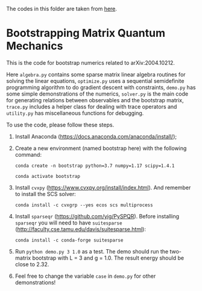 The codes in this folder are taken from [here](https://github.com/hanxzh94/matrix-bootstrap).

# Bootstrapping Matrix Quantum Mechanics

This is the code for bootstrap numerics related to arXiv:2004.10212. 

Here `algebra.py` contains some sparse matrix linear algebra routines for solving the linear equations, `optimize.py` uses a sequential semidefinite programming algorithm to do gradient descent with constraints, `demo.py` has some simple demonstrations of the numerics, `solver.py` is the main code for generating relations between observables and the bootstrap matrix, `trace.py` includes a helper class for dealing with trace operators and `utility.py` has miscellaneous functions for debugging.

To use the code, please follow these steps.

1. Install Anaconda (https://docs.anaconda.com/anaconda/install/);

2. Create a new environment (named bootstrap here) with the following command:

   `conda create -n bootstrap python=3.7 numpy=1.17 scipy=1.4.1`
   
   `conda activate bootstrap`
   
3. Install `cvxpy` (https://www.cvxpy.org/install/index.html). And remember to install the SCS solver:

   `conda install -c cvxgrp --yes ecos scs multiprocess`

4. Install `sparseqr` (https://github.com/yig/PySPQR). Before installing `sparseqr` you will need to have `suitesparse` (http://faculty.cse.tamu.edu/davis/suitesparse.html):

   `conda install -c conda-forge suitesparse`

5. Run `python demo.py 3 1.0` as a test. The demo should run the two-matrix bootstrap with L = 3 and g = 1.0. The result energy should be close to 2.32.

6. Feel free to change the variable `case` in `demo.py` for other demonstrations! 
